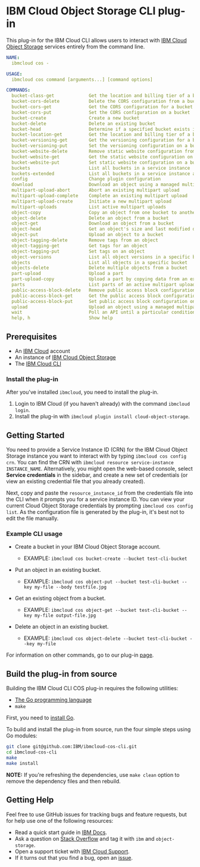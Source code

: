 # IBM Cloud Object Storage CLI plug-in

This plug-in for the IBM Cloud CLI allows users to interact with [IBM Cloud Object Storage][ibm-cos] services entirely from the command line.

```yaml
NAME:
  ibmcloud cos -

USAGE:
  ibmcloud cos command [arguments...] [command options]

COMMANDS:
  bucket-class-get             Get the location and billing tier of a bucket
  bucket-cors-delete           Delete the CORS configuration from a bucket
  bucket-cors-get              Get the CORS configuration for a bucket
  bucket-cors-put              Set the CORS configuration on a bucket
  bucket-create                Create a new bucket
  bucket-delete                Delete an existing bucket
  bucket-head                  Determine if a specified bucket exists in the target region
  bucket-location-get          Get the location and billing tier of a bucket
  bucket-versioning-get        Get the versioning configuration for a bucket
  bucket-versioning-put        Set the versioning configuration on a bucket
  bucket-website-delete        Remove static website configuration from a bucket
  bucket-website-get           Get the static website configuration on a bucket
  bucket-website-put           Set static website configuration on a bucket
  buckets                      List all buckets in a service instance
  buckets-extended             List all buckets in a service instance and their provisioning codes
  config                       Change plugin configuration
  download                     Download an object using a managed multipart transfer
  multipart-upload-abort       Abort an existing multipart upload
  multipart-upload-complete    Complete an existing multipart upload
  multipart-upload-create      Initiate a new multipart upload
  multipart-uploads            List active multipart uploads
  object-copy                  Copy an object from one bucket to another
  object-delete                Delete an object from a bucket
  object-get                   Download an object from a bucket
  object-head                  Get an object's size and last modified date
  object-put                   Upload an object to a bucket
  object-tagging-delete        Remove tags from an object
  object-tagging-get           Get tags for an object
  object-tagging-put           Set tags on an object
  object-versions              List all object versions in a specific bucket
  objects                      List all objects in a specific bucket
  objects-delete               Delete multiple objects from a bucket
  part-upload                  Upload a part
  part-upload-copy             Upload a part by copying data from an existing object
  parts                        List parts of an active multipart upload
  public-access-block-delete   Remove public access block configuration from a bucket
  public-access-block-get      Get the public access block configuration on a bucket
  public-access-block-put      Set public access block configuration on a bucket
  upload                       Upload an object using a managed multipart transfer
  wait                         Poll an API until a particular condition is satisfied
  help, h                      Show help
```

## Prerequisites

- An [IBM Cloud][ibm-cloud] account
- An instance of [IBM Cloud Object Storage][cos-docs]
- The [IBM Cloud CLI][ibmcloud-cli-install]

### Install the plug-in

After you've installed `ibmcloud`, you need to install the plug-in.

1. Login to IBM Cloud (if you haven't already) with the command `ibmcloud login`.
2. Install the plug-in with `ibmcloud plugin install cloud-object-storage`.

## Getting Started

You need to provide a Service Instance ID (CRN) for the IBM Cloud Object Storage instance you want to interact with by typing `ibmcloud cos config crn`. You can find the CRN with `ibmcloud resource service-instance INSTANCE_NAME`.  Alternatively, you might open the web-based console, select **Service credentials** in the sidebar, and create a new set of credentials (or view an existing credential file that you already created).

Next, copy and paste the `resource_instance_id` from the credentials file into the CLI when it prompts you for a service instance ID. You can view your current Cloud Object Storage credentials by prompting `ibmcloud cos config list`. As the configuration file is generated by the plug-in, it's best not to edit the file manually.

### Example CLI usage

- Create a bucket in your IBM Cloud Object Storage account.
  - EXAMPLE: `ibmcloud cos bucket-create --bucket test-cli-bucket`

- Put an object in an existing bucket.
  - EXAMPLE: `ibmcloud cos object-put --bucket test-cli-bucket --key my-file --body testfile.jpg`

- Get an existing object from a bucket.
  - EXAMPLE: `ibmcloud cos object-get --bucket test-cli-bucket --key my-file output-file.jpg`

- Delete an object in an existing bucket.
  - EXAMPLE: `ibmcloud cos object-delete --bucket test-cli-bucket --key my-file`

For information on other commands, go to our plug-in [page](https://cloud.ibm.com/docs/cloud-object-storage-cli-plugin?topic=cloud-object-storage-cli-ic-use-the-ibm-cli).

## Build the plug-in from source

Building the IBM Cloud CLI COS plug-in requires the following utilities:

- [The Go programming language][golang]
- `make`

First, you need to [install Go][go-install].

To build and install the plug-in from source, run the four simple steps using Go modules:

```sh
git clone git@github.com:IBM/ibmcloud-cos-cli.git
cd ibmcloud-cos-cli
make
make install
```

**NOTE:** If you're refreshing the dependencies, use ```make clean``` option to remove the dependency files and then rebuild.

## Getting Help

Feel free to use GitHub issues for tracking bugs and feature requests, but for help use one of the following resources:

- Read a quick start guide in [IBM Docs](https://cloud.ibm.com/docs/cloud-object-storage-cli-plugin).
- Ask a question on [Stack Overflow](https://stackoverflow.com/) and tag it with `ibm` and `object-storage`.
- Open a support ticket with [IBM Cloud Support](https://cloud.ibm.com/unifiedsupport/supportcenter).
- If it turns out that you find a bug, open an [issue](https://github.com/IBM/ibmcloud-cos-cli/issues/new).

[ibm-cos]: https://cloud.ibm.com/catalog/services/cloud-object-storage
[ibmcloud-cli-install]: https://cloud.ibm.com/docs/cli?topic=cloud-cli-ibmcloud_cli
[go-install]: https://golang.org/doc/install
[golang]: https://golang.org/
[cos-docs]: https://cloud.ibm.com/docs/services/cloud-object-storage?topic=cloud-object-storage-getting-started
[ibm-cloud]: https://cloud.ibm.com
